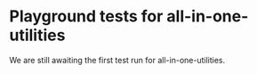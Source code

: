 # Playground tests for all-in-one-utilities
We are still awaiting the first test run for all-in-one-utilities.
